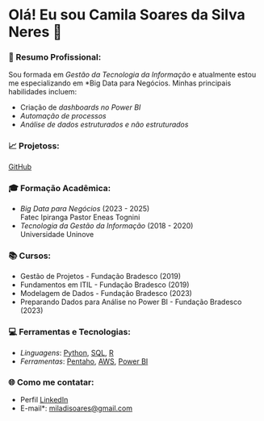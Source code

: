 # Olá! Eu sou Camila Soares da Silva Neres 👋

### 📝 Resumo Profissional:
Sou formada em *Gestão da Tecnologia da Informação* e atualmente estou me especializando em *Big Data para Negócios. Minhas principais habilidades incluem:
- Criação de *dashboards no Power BI*
- *Automação de processos*
- *Análise de dados estruturados e não estruturados*

### 📈 Projetoss:
[GitHub](https://github.com/CamilaSSN?query=is%3Aclosed&tab=projects)


### 🎓 Formação Acadêmica:
- *Big Data para Negócios* (2023 - 2025)  
  Fatec Ipiranga Pastor Eneas Tognini
- *Tecnologia da Gestão da Informação* (2018 - 2020)  
  Universidade Uninove

### 📚 Cursos:
- Gestão de Projetos - Fundação Bradesco (2019)
- Fundamentos em ITIL - Fundação Bradesco (2019)
- Modelagem de Dados - Fundação Bradesco (2023)
- Preparando Dados para Análise no Power BI - Fundação Bradesco (2023)

### 💻 Ferramentas e Tecnologias:
- *Linguagens*: [Python](https://www.python.org/), [SQL](https://www.sql.org/), [R](https://www.r-project.org/)
- *Ferramentas*: [Pentaho](https://www.hitachivantara.com/en-us/products/dataops-software/pentaho-platform.html), [AWS](https://aws.amazon.com/), [Power BI](https://powerbi.microsoft.com/)


### 🌐 Como me contatar:
- Perfil [LinkedIn](https://www.linkedin.com/in/camila-neres-19ss/)
- E-mail*: miladisoares@gmail.com
